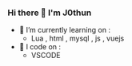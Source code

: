 ### Hi there 👋 I'm J0thun


- 🌱 I’m currently learning on :
   - Lua , html , mysql , js , vuejs
- 🌱 I code on :
   - VSCODE
